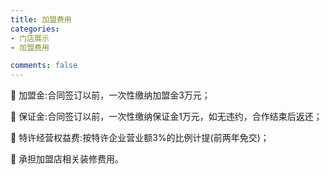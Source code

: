 ```yaml
---
title: 加盟费用 
categories:
- 门店展示
- 加盟费用

comments: false
---
```


	加盟金:合同签订以前，一次性缴纳加盟金3万元；

	保证金:合同签订以前，一次性缴纳保证金1万元，如无违约，合作结束后返还；

	特许经营权益费:按特许企业营业额3%的比例计提(前两年免交)；

	承担加盟店相关装修费用。 
